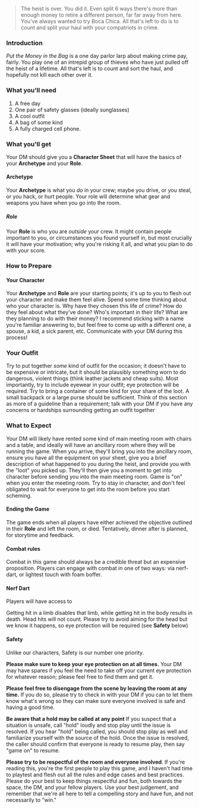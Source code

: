 > The heist is over. You did it. Even split 6 ways there's more than enough money to retire a different person, far far away from here. You've always wanted to try Boca Chica. All that's left to do is to count and split your haul with your compatriots in crime.

### Introduction
*Put the Money in the Bag* is a one day parlor larp about making crime pay, fairly. You play one of an intrepid group of thieves who have just pulled off the heist of a lifetime. All that's left is to count and sort the haul, and hopefully not kill each other over it.
### What you'll need
1. A free day
2. One pair of safety glasses (ideally sunglasses)
3. A cool outfit
4. A bag of some kind
5. A fully charged cell phone.
### What you'll get
Your DM should give you a **Character Sheet** that will have the basics of your **Archetype** and your **Role**.
#### Archetype
Your **Archetype** is what you *do* in your crew; maybe you drive, or you steal, or you hack, or hurt people. Your role will determine what gear and weapons you have when you go into the room. 
##### Role
Your **Role** is who you are *outside* your crew. It might contain people important to you, or circumstances you found yourself in, but most crucially it will have your motivation; why you're risking it all, and what you plan to do with your score. 
### How to Prepare
#### Your Character
Your **Archetype** and **Role** are your starting points; it's up to you to flesh out your character and make them feel alive. Spend some time thinking about who your character is. Why have they chosen this life of crime? How do they feel about what they've done? Who's important in their life? What are they planning to do with their money? I recommend sticking with a name you're familiar answering to, but feel free to come up with a different one, a spouse, a kid, a sick parent, etc. Communicate with your DM during this process!
### Your Outfit
Try to put together *some* kind of outfit for the occasion; it doesn't have to be expensive or intricate, but it should be plausibly something worn to do dangerous, violent things (think leather jackets and cheap suits). Most importantly, try to include eyewear in your outfit; eye protection will be required. Try to bring a container of some kind for your share of the loot. A small backpack or a large purse should be sufficient.
Think of this section as more of a guideline than a requirement; talk with your DM if you have any concerns or hardships surrounding getting an outfit together
### What to Expect
Your DM will likely have rented some kind of main meeting room with chairs and a table, and ideally will have an ancillary room where they will be running the game. When you arrive, they'll bring you into the ancillary room, ensure you have all the equipment on your sheet, give you a brief description of what happened to you during the heist, and provide you with the "loot" you picked up. They'll then give you a moment to get into character before sending you into the main meeting room. Game is "on" when you enter the meeting room. Try to stay in character, and don't feel obligated to wait for everyone to get into the room before you start scheming.
#### Ending the Game
The game ends when all players have either achieved the objective outlined in their **Role** and left the room, or died. Tentatively, dinner after is planned, for storytime and feedback. 
#### Combat rules
Combat in this game should always be a credible threat but an expensive proposition. Players can engage with combat in one of two ways: via nerf-dart, or lightest touch with foam boffer.
#### Nerf Dart
Players will have access to 

Getting hit in a limb disables that limb, while getting hit in the body results in death. Head hits will not count. Please try to avoid aiming for the head but we know it happens, so eye protection will be required (see **Safety** below) 
#### Safety
Unlike our characters, Safety is our number one priority.

**Please make sure to keep your eye protection on at all times.** Your DM may have spares if you feel the need to take off your current eye protection for whatever reason; please feel free to find them and get it.

**Please feel free to disengage from the scene by leaving the room at any time.** If you do so, please try to check in with your DM if you can to let them know what's wrong so they can make sure everyone involved is safe and having a good time.

**Be aware that a hold may be called at any point** If you suspect that a situation is unsafe, call "hold" loudly and stop play until the issue is resolved. If you hear "hold" being called, you should stop play  as well and familiarize yourself with the source of the hold. Once the issue is resolved, the caller should confirm that everyone is ready to resume play, then say "game on" to resume.

**Please try to be respectful of the room and everyone involved**. If you're reading this, you're the first people to play this game, and I haven't had time to playtest and flesh out all the rules and edge cases and best practices. Please do your best to keep things respectful and fun, both towards the space, the DM, and your fellow players. Use your best judgement, and remember that we're all here to tell a compelling story and have fun, and not necessarily to "win." 